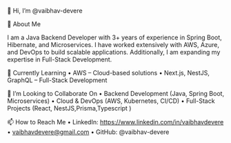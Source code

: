 👋 Hi, I’m @vaibhav-devere

👀 About Me

I am a Java Backend Developer with 3+ years of experience in Spring Boot, Hibernate, and Microservices. I have worked extensively with AWS, Azure, and DevOps to build scalable applications. Additionally, I am expanding my expertise in Full-Stack Development.

🌱 Currently Learning
	•	AWS – Cloud-based solutions
	•	Next.js, NestJS, GraphQL – Full-Stack Development

💞️ I’m Looking to Collaborate On
	•	Backend Development (Java, Spring Boot, Microservices)
	•	Cloud & DevOps (AWS, Kubernetes, CI/CD)
	•	Full-Stack Projects (React, NestJS,Prisma,Typescript )

📫 How to Reach Me
	•	LinkedIn: https://www.linkedin.com/in/vaibhavdevere
    •   vaibhavdevere@gmail.com
	•	GitHub: @vaibhav-devere

<!---
vaibhav-devere/vaibhav-devere is a ✨ special ✨ repository because its `README.md` (this file) appears on your GitHub profile.
You can click the Preview link to take a look at your changes.
--->
